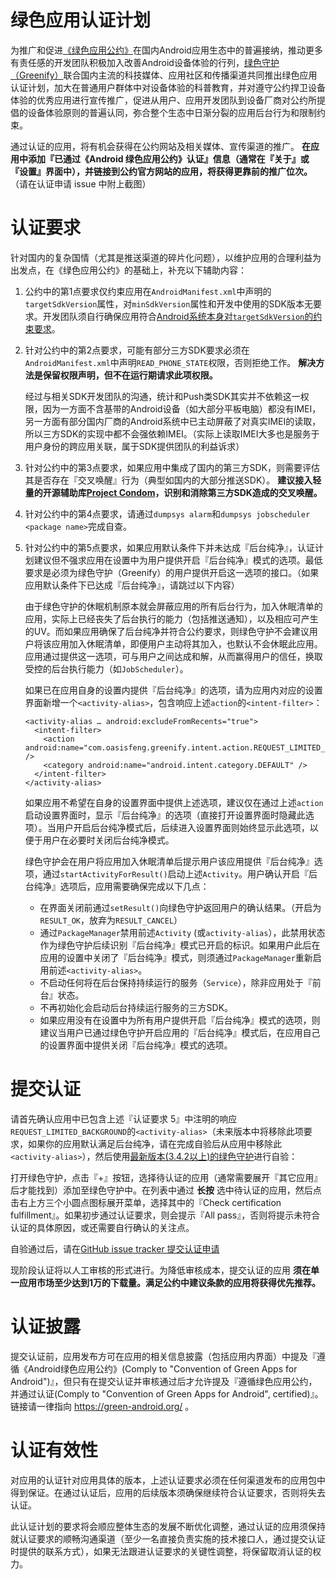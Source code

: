 # 绿色应用认证计划

为推广和促进[《绿色应用公约》](app-convention.html)在国内Android应用生态中的普遍接纳，推动更多有责任感的开发团队积极加入改善Android设备体验的行列，[绿色守护（Greenify）](http://www.coolapk.com/apk/com.oasisfeng.greenify)联合国内主流的科技媒体、应用社区和传播渠道共同推出绿色应用认证计划，加大在普通用户群体中对设备体验的科普教育，并对遵守公约捍卫设备体验的优秀应用进行宣传推广，促进从用户、应用开发团队到设备厂商对公约所提倡的设备体验原则的普遍认同，弥合整个生态中日渐分裂的应用后台行为和限制约束。

通过认证的应用，将有机会获得在公约网站及相关媒体、宣传渠道的推广。 **在应用中添加『已通过《Android 绿色应用公约》认证』信息（通常在『关于』或『设置』界面中），并链接到公约官方网站的应用，将获得更靠前的推广位次。** （请在认证申请 issue 中附上截图）

# 认证要求

针对国内的复杂国情（尤其是推送渠道的碎片化问题），以维护应用的合理利益为出发点，在《绿色应用公约》的基础上，补充以下辅助内容：

1. 公约中的第1点要求仅约束应用在`AndroidManifest.xml`中声明的`targetSdkVersion`属性，对`minSdkVersion`属性和开发中使用的SDK版本无要求。开发团队须自行确保应用符合[Android系统本身对`targetSdkVersion`的约束要求](https://developer.android.google.cn/reference/android/os/Build.VERSION_CODES.html#N)。

2. 针对公约中的第2点要求，可能有部分三方SDK要求必须在`AndroidManifest.xml`中声明`READ_PHONE_STATE`权限，否则拒绝工作。 **解决方法是保留权限声明，但不在运行期请求此项权限。**

   经过与相关SDK开发团队的沟通，统计和Push类SDK其实并不依赖这一权限，因为一方面不含基带的Android设备（如大部分平板电脑）都没有IMEI，另一方面有部分国内厂商的Android系统中已主动屏蔽了对真实IMEI的读取，所以三方SDK的实现中都不会强依赖IMEI。（实际上读取IMEI大多也是服务于用户身份的跨应用关联，属于SDK提供团队的利益诉求）

3. 针对公约中的第3点要求，如果应用中集成了国内的第三方SDK，则需要评估其是否存在『交叉唤醒』行为（典型如国内的大部分推送SDK）。 **建议接入轻量的开源辅助库[Project Condom](https://github.com/oasisfeng/condom)，识别和消除第三方SDK造成的交叉唤醒。**

4. 针对公约中的第4点要求，请通过`dumpsys alarm`和`dumpsys jobscheduler <package name>`完成自查。

5. 针对公约中的第5点要求，如果应用默认条件下并未达成『后台纯净』，认证计划建议但不强求应用在设置中为用户提供开启『后台纯净』模式的选项。最低要求是必须为绿色守护（Greenify）的用户提供开启这一选项的接口。（如果应用默认条件下已达成『后台纯净』，请跳过以下内容）

   由于绿色守护的休眠机制原本就会屏蔽应用的所有后台行为，加入休眠清单的应用，实际上已经丧失了后台执行的能力（包括推送通知），以及相应可产生的UV。而如果应用确保了后台纯净并符合公约要求，则绿色守护不会建议用户将该应用加入休眠清单，即便用户主动将其加入，也默认不会休眠此应用。应用通过提供这一选项，可与用户之间达成和解，从而赢得用户的信任，换取受控的后台执行能力（如`JobScheduler`）。

   如果已在应用自身的设置内提供『后台纯净』的选项，请为应用内对应的设置界面新增一个`<activity-alias>`，包含响应上述`action`的`<intent-filter>`：

   ```
   <activity-alias … android:excludeFromRecents="true">
     <intent-filter>
       <action android:name="com.oasisfeng.greenify.intent.action.REQUEST_LIMITED_BACKGROUND" />
       <category android:name="android.intent.category.DEFAULT" />
     </intent-filter>
   </activity-alias>
   ```
   如果应用不希望在自身的设置界面中提供上述选项，建议仅在通过上述`action`启动设置界面时，显示『后台纯净』的选项（直接打开设置界面时隐藏此选项）。当用户开启后台纯净模式后，后续进入设置界面则始终显示此选项，以便于用户在必要时关闭后台纯净模式。

   绿色守护会在用户将应用加入休眠清单后提示用户该应用提供『后台纯净』选项，通过`startActivityForResult()`启动上述`Activity`。用户确认开启『后台纯净』选项后，应用需要确保完成以下几点：

   * 在界面关闭前通过`setResult()`向绿色守护返回用户的确认结果。（开启为`RESULT_OK`，放弃为`RESULT_CANCEL`）
   * 通过`PackageManager`禁用前述`Activity` (或`activity-alias`），此禁用状态作为绿色守护后续识别『后台纯净』模式已开启的标识。如果用户此后在应用的设置中关闭了『后台纯净』模式，则须通过`PackageManager`重新启用前述`<activity-alias>`。
   * 不启动任何将在后台保持持续运行的服务（`Service`），除非应用处于『前台』状态。
   * 不再初始化会启动后台持续运行服务的三方SDK。
   * 如果应用没有在设置中为所有用户提供开启『后台纯净』模式的选项，则建议当用户已通过绿色守护开启应用的『后台纯净』模式后，在应用自己的设置界面中提供关闭『后台纯净』模式的选项。

# 提交认证

请首先确认应用中已包含上述『认证要求 5』中注明的响应`REQUEST_LIMITED_BACKGROUND`的`<activity-alias>`（未来版本中将移除此项要求，如果你的应用默认满足后台纯净，请在完成自验后从应用中移除此`<activity-alias>`），然后使用[最新版本(3.4.2以上)的绿色守护](http://www.coolapk.com/apk/com.oasisfeng.greenify)进行自验：

打开绿色守护，点击『+』按钮，选择待认证的应用（通常需要展开『其它应用』后才能找到）添加至绿色守护中。在列表中通过 **长按** 选中待认证的应用，然后点击右上方三个小圆点图标展开菜单，选择其中的『Check certification fulfillment』。如果初步通过认证要求，则会提示『All pass』，否则将提示未符合认证的具体原因，或还需要自行确认的关注点。

自验通过后，请在[GitHub issue tracker 提交认证申请](https://github.com/green-android/certification/issues/new?labels=%E8%AE%A4%E8%AF%81%E7%94%B3%E8%AF%B7&title=[%E8%AE%A4%E8%AF%81%E7%94%B3%E8%AF%B7]%20%E8%AF%B7%E5%A1%AB%E5%86%99%E5%BA%94%E7%94%A8%E5%90%8D&body=%E8%AF%B7%E5%A1%AB%E5%86%99%E5%BE%85%E8%AE%A4%E8%AF%81%E7%9A%84%E5%8C%85%E5%90%8D%EF%BC%88%E9%9C%80%E6%8F%90%E5%89%8D%E4%B8%8A%E6%9E%B6Google%20Play%EF%BC%89%EF%BC%8C%E5%85%AC%E7%BA%A6%E4%B8%AD%E5%90%84%E6%9D%A1%E6%AC%BE%EF%BC%88%E5%8C%85%E6%8B%AC%E5%BB%BA%E8%AE%AE%E6%9D%A1%E6%AC%BE%EF%BC%89%E7%9A%84%E6%BB%A1%E8%B6%B3%E6%83%85%E5%86%B5%EF%BC%8C%E8%81%94%E7%B3%BB%E6%96%B9%E5%BC%8F%EF%BC%88%E8%87%B3%E5%B0%91%E5%BA%94%E5%8C%85%E5%90%ABemail%EF%BC%89%E5%8F%8A%E6%8F%90%E4%BA%A4%E6%96%B9%E8%AE%A4%E4%B8%BA%E5%BF%85%E8%A6%81%E7%9A%84%E5%85%B6%E5%AE%83%E8%A1%A5%E5%85%85%E8%AF%B4%E6%98%8E%E3%80%82)

现阶段认证将以人工审核的形式进行。为降低审核成本，提交认证的应用 **须在单一应用市场至少达到1万的下载量。满足公约中建议条款的应用将获得优先推荐。**

# 认证披露

提交认证前，应用发布方可在应用的相关信息披露（包括应用内界面）中提及『遵循《Android绿色应用公约》(Comply to "Convention of Green Apps for Android")』，但只有在提交认证并审核通过后才允许提及『遵循绿色应用公约，并通过认证(Comply to "Convention of Green Apps for Android", certified)』。链接请一律指向 https://green-android.org/ 。

# 认证有效性

对应用的认证针对应用具体的版本，上述认证要求必须在任何渠道发布的应用包中得到保证。在通过认证后，应用的后续版本须确保继续符合认证要求，否则将失去认证。

此认证计划的要求将会顺应整体生态的发展不断优化调整，通过认证的应用须保持就认证要求的顺畅沟通渠道（至少一名直接负责实施的技术接口人，通过提交认证时提供的联系方式），如果无法跟进认证要求的关键性调整，将保留取消认证的权力。
